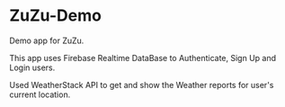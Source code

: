 # ZuZu-Demo
Demo app for ZuZu.

This app uses Firebase Realtime DataBase to Authenticate, Sign Up and Login users.

Used WeatherStack API to get and show the Weather reports for user's current location.
